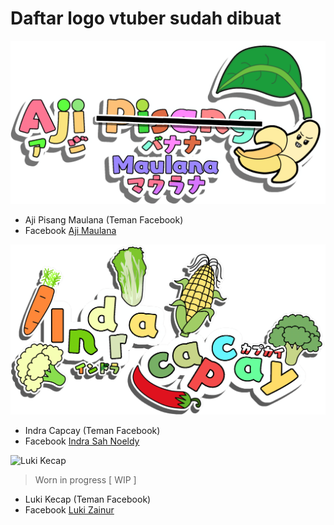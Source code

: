 # Daftar logo vtuber sudah dibuat

![Aji Pisang Maulana](./ajipisangmaulana.png)
* Aji Pisang Maulana (Teman Facebook)
* Facebook [Aji Maulana](https://www.facebook.com/profile.php?id=100051526432299&mibextid=ZbWKwL)

![Indra Capcay](./indracapcay.png)
* Indra Capcay (Teman Facebook)
* Facebook [Indra Sah Noeldy](https://www.facebook.com/indra87g?mibextid=ZbWKwL)

![Luki Kecap](./lukikecap.png)
> Worn in progress [ WIP ]
* Luki Kecap (Teman Facebook)
* Facebook [Luki Zainur](https://www.facebook.com/lukixv3?mibextid=ZbWKwL)
